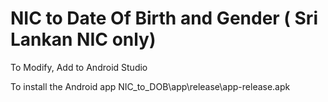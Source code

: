 <h1>NIC to Date Of Birth and Gender ( Sri Lankan NIC only)</h1>

To Modify,
Add to Android Studio

To install the Android app
NIC_to_DOB\app\release\app-release.apk

